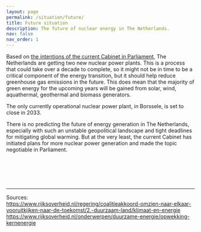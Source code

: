 ```yaml
---
layout: page
permalink: /situation/future/
title: Future situation
description: The future of nuclear energy in The Netherlands.
nav: false
nav_order: 1
---
```


Based on [the intentions of the current Cabinet in Parliament](../../politics/rutteiv/), The Netherlands are getting two new nuclear power plants. This is a process that could take over a decade to complete, so it might not be in time to be a critical component of the energy transition, but it should help reduce greenhouse gas emissions in the future. This does mean that the majority of green energy for the upcoming years will be gained from solar, wind, aquathermal, geothermal and biomass generators.

The only currently operational nuclear power plant, in Borssele, is set to close in 2033.

There is no predicting the future of energy generation in The Netherlands, especially with such an unstable geopolitical landscape and tight deadlines for mitigating global warming. But at the very least, the current Cabinet has initiated plans for more nuclear power generation and made the topic negotiable in Parliament.


<br><br><br><br>

***

Sources:<br>
https://www.rijksoverheid.nl/regering/coalitieakkoord-omzien-naar-elkaar-vooruitkijken-naar-de-toekomst/2.-duurzaam-land/klimaat-en-energie<br>
https://www.rijksoverheid.nl/onderwerpen/duurzame-energie/opwekking-kernenergie
